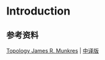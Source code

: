 # Introduction

## 参考资料

[Topology James R. Munkres](../../Library/Munkres%20-%202000%20-%20Topology.pdf) | [中译版](../../Library/拓扑学（第二版）熊金城译.pdf)
